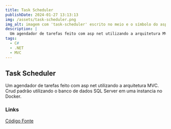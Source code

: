 ```yaml
---
title: Task Scheduler
publishDate: 2024-01-27 13:13:13
img: /assets/task-scheduler.png
img_alt: imagem com 'task-scheduler' escrito no meio e o símbolo do asp .net mvc no lado inferior direito da imagem.
description: |
  Um agendador de tarefas feito com asp net utilizando a arquitetura MVC
tags:
  - C#
  - .NET
  - MVC
---
```


## Task Scheduler

Um agendador de tarefas feito com asp net utilizando a arquitetura MVC. Crud padrão utilizando o banco de dados SQL Server em uma instancia no Docker.

### Links

<a href="https://github.com/marcelldac/task-scheduling-mvc-dotnet" target="_blank" alt="repositório do projeto no github">Código Fonte</a>
